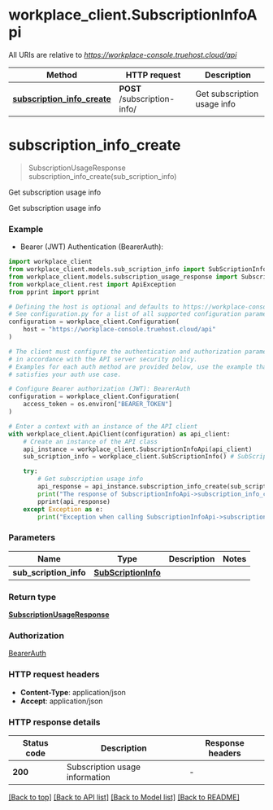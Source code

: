 # workplace_client.SubscriptionInfoApi

All URIs are relative to *https://workplace-console.truehost.cloud/api*

Method | HTTP request | Description
------------- | ------------- | -------------
[**subscription_info_create**](SubscriptionInfoApi.md#subscription_info_create) | **POST** /subscription-info/ | Get subscription usage info


# **subscription_info_create**
> SubscriptionUsageResponse subscription_info_create(sub_scription_info)

Get subscription usage info

Get subscription usage info

### Example

* Bearer (JWT) Authentication (BearerAuth):

```python
import workplace_client
from workplace_client.models.sub_scription_info import SubScriptionInfo
from workplace_client.models.subscription_usage_response import SubscriptionUsageResponse
from workplace_client.rest import ApiException
from pprint import pprint

# Defining the host is optional and defaults to https://workplace-console.truehost.cloud/api
# See configuration.py for a list of all supported configuration parameters.
configuration = workplace_client.Configuration(
    host = "https://workplace-console.truehost.cloud/api"
)

# The client must configure the authentication and authorization parameters
# in accordance with the API server security policy.
# Examples for each auth method are provided below, use the example that
# satisfies your auth use case.

# Configure Bearer authorization (JWT): BearerAuth
configuration = workplace_client.Configuration(
    access_token = os.environ["BEARER_TOKEN"]
)

# Enter a context with an instance of the API client
with workplace_client.ApiClient(configuration) as api_client:
    # Create an instance of the API class
    api_instance = workplace_client.SubscriptionInfoApi(api_client)
    sub_scription_info = workplace_client.SubScriptionInfo() # SubScriptionInfo | 

    try:
        # Get subscription usage info
        api_response = api_instance.subscription_info_create(sub_scription_info)
        print("The response of SubscriptionInfoApi->subscription_info_create:\n")
        pprint(api_response)
    except Exception as e:
        print("Exception when calling SubscriptionInfoApi->subscription_info_create: %s\n" % e)
```



### Parameters


Name | Type | Description  | Notes
------------- | ------------- | ------------- | -------------
 **sub_scription_info** | [**SubScriptionInfo**](SubScriptionInfo.md)|  | 

### Return type

[**SubscriptionUsageResponse**](SubscriptionUsageResponse.md)

### Authorization

[BearerAuth](../README.md#BearerAuth)

### HTTP request headers

 - **Content-Type**: application/json
 - **Accept**: application/json

### HTTP response details

| Status code | Description | Response headers |
|-------------|-------------|------------------|
**200** | Subscription usage information |  -  |

[[Back to top]](#) [[Back to API list]](../README.md#documentation-for-api-endpoints) [[Back to Model list]](../README.md#documentation-for-models) [[Back to README]](../README.md)

